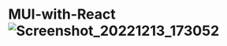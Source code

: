 # MUI-with-React![Screenshot_20221213_173052](https://user-images.githubusercontent.com/121855787/210346216-9a28bb42-7eab-4868-bcc4-d225ab3be0b3.png)
